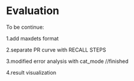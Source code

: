 # Evaluation
To be continue:

1.add maxdets format

2.separate PR curve with RECALL STEPS

3.modified error analysis with cat_mode //finished

4.result visualization
